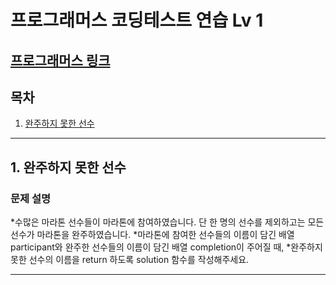 # 프로그래머스 코딩테스트 연습 Lv 1

## [프로그래머스 링크](https://programmers.co.kr/learn/challenges)

## 목차
1. [완주하지 못한 선수](#1.-완주하지-못한-선수)

---
## 1. 완주하지 못한 선수
### 문제 설명
*수많은 마라톤 선수들이 마라톤에 참여하였습니다. 단 한 명의 선수를 제외하고는 모든 선수가 마라톤을 완주하였습니다.
*마라톤에 참여한 선수들의 이름이 담긴 배열 participant와 완주한 선수들의 이름이 담긴 배열 completion이 주어질 때, 
*완주하지 못한 선수의 이름을 return 하도록 solution 함수를 작성해주세요.

---

